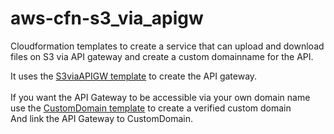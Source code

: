 # aws-cfn-s3_via_apigw
Cloudformation templates to create a service that can upload and download files on S3 via API gateway and create a custom domainname for the API.

It uses the [S3viaAPIGW template](./S3viaAPIGW.md) to create the API gateway. <BR><BR>
If you want the API Gateway to be accessible via your own domain name use the [CustomDomain template](./CustomDomain.md) to create a verified custom domain <BR>
And link the API Gateway to CustomDomain.
